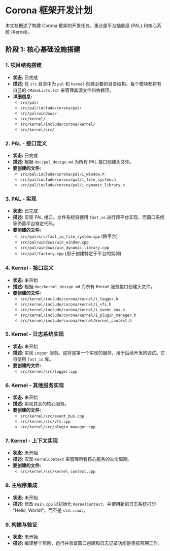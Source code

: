 # Corona 框架开发计划

本文档概述了构建 Corona 框架的开发任务，重点是平台抽象层 (PAL) 和核心系统 (Kernel)。

## 阶段 1: 核心基础设施搭建

### 1. 项目结构搭建
- **状态:** 已完成
- **描述:** 在 `src` 目录中为 `pal` 和 `kernel` 创建必要的目录结构。每个模块都将有自己的 `CMakeLists.txt` 来管理其源文件和依赖项。
- **详细信息:**
    - `src/pal/`
    - `src/pal/include/corona/pal/`
    - `src/pal/windows/`
    - `src/kernel/`
    - `src/kernel/include/corona/kernel/`
    - `src/kernel/src/`

### 2. PAL - 接口定义
- **状态:** 已完成
- **描述:** 根据 `doc/pal_design.md` 为所有 PAL 接口创建头文件。
- **要创建的文件:**
    - `src/pal/include/corona/pal/i_window.h`
    - `src/pal/include/corona/pal/i_file_system.h`
    - `src/pal/include/corona/pal/i_dynamic_library.h`

### 3. PAL - 实现
- **状态:** 已完成
- **描述:** 实现 PAL 接口。文件系统将使用 `fast_io` 进行跨平台实现，而窗口系统等仍需平台特定代码。
- **要创建的文件:**
    - `src/pal/src/fast_io_file_system.cpp` (跨平台)
    - `src/pal/windows/win_window.cpp`
    - `src/pal/windows/win_dynamic_library.cpp`
    - `src/pal/factory.cpp` (用于创建特定于平台的实例)

### 4. Kernel - 接口定义
- **状态:** 未开始
- **描述:** 根据 `doc/kernel_design.md` 为所有 Kernel 服务接口创建头文件。
- **要创建的文件:**
    - `src/kernel/include/corona/kernel/i_logger.h`
    - `src/kernel/include/corona/kernel/i_vfs.h`
    - `src/kernel/include/corona/kernel/i_event_bus.h`
    - `src/kernel/include/corona/kernel/i_plugin_manager.h`
    - `src/kernel/include/corona/kernel/kernel_context.h`

### 5. Kernel - 日志系统实现
- **状态:** 未开始
- **描述:** 实现 `Logger` 服务。这将是第一个实现的服务，用于后续开发的调试。它将使用 `fast_io` 库。
- **要创建的文件:**
    - `src/kernel/src/logger.cpp`

### 6. Kernel - 其他服务实现
- **状态:** 未开始
- **描述:** 实现其余的核心服务。
- **要创建的文件:**
    - `src/kernel/src/event_bus.cpp`
    - `src/kernel/src/vfs.cpp`
    - `src/kernel/src/plugin_manager.cpp`

### 7. Kernel - 上下文实现
- **状态:** 未开始
- **描述:** 实现 `KernelContext` 来管理所有核心服务的生命周期。
- **要创建的文件:**
    - `src/kernel/src/kernel_context.cpp`

### 8. 主程序集成
- **状态:** 未开始
- **描述:** 修改 `main.cpp` 以初始化 `KernelContext`，并使用新的日志系统打印 "Hello, World!"，而不是 `std::cout`。

### 9. 构建与验证
- **状态:** 未开始
- **描述:** 编译整个项目，运行并验证窗口创建和日志记录功能是否按预期工作。
